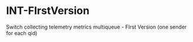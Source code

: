 # INT-FIrstVersion
Switch collecting telemetry metrics multiqueue - FIrst Version (one sender for each qid)
